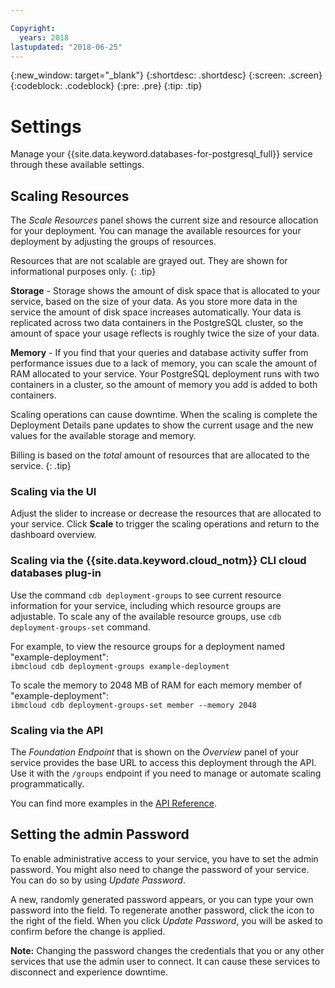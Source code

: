 ```yaml
---

Copyright:
  years: 2018
lastupdated: "2018-06-25"
---
```


{:new_window: target="_blank"}
{:shortdesc: .shortdesc}
{:screen: .screen}
{:codeblock: .codeblock}
{:pre: .pre}
{:tip: .tip}

# Settings

Manage your {{site.data.keyword.databases-for-postgresql_full}} service through these available settings.

## Scaling Resources

The _Scale Resources_ panel shows the current size and resource allocation for your deployment. You can manage the available resources for your deployment by adjusting the groups of resources. 

Resources that are not scalable are grayed out. They are shown for informational purposes only.
{: .tip} 

**Storage** - Storage shows the amount of disk space that is allocated to your service, based on the size of your data. As you store more data in the service the amount of disk space increases automatically. Your data is replicated across two data containers in the PostgreSQL cluster, so the amount of space your usage reflects is roughly twice the size of your data. 

**Memory** - If you find that your queries and database activity suffer from performance issues due to a lack of memory, you can scale the amount of RAM allocated to your service. Your PostgreSQL deployment runs with two containers in a cluster, so the amount of memory you add is added to both containers. 

Scaling operations can cause downtime. When the scaling is complete the Deployment Details pane updates to show the current usage and the new values for the available storage and memory. 

Billing is based on the _total_ amount of resources that are allocated to the service.
{: .tip}

### Scaling via the UI

Adjust the slider to increase or decrease the resources that are allocated to your service. Click **Scale** to trigger the scaling operations and return to the dashboard overview.

### Scaling via the {{site.data.keyword.cloud_notm}} CLI cloud databases plug-in

Use the command `cdb deployment-groups` to see current resource information for your service, including which resource groups are adjustable. To scale any of the available resource groups, use `cdb deployment-groups-set` command. 

For example, to view the resource groups for a deployment named "example-deployment":  
`ibmcloud cdb deployment-groups example-deployment`

To scale the memory to 2048 MB of RAM for each memory member of "example-deployment":  
`ibmcloud cdb deployment-groups-set member --memory 2048`

### Scaling via the API

The _Foundation Endpoint_ that is shown on the _Overview_ panel of your service provides the base URL to access this deployment through the API. Use it with the `/groups` endpoint if you need to manage or automate scaling programmatically.

You can find more examples in the [API Reference](https://pages.github.ibm.com/compose/apidocs/).

## Setting the admin Password

To enable administrative access to your service, you have to set the admin password. You might also need to change the password of your service. You can do so by using _Update Password_.

A new, randomly generated password appears, or you can type your own password into the field. To regenerate another password, click the icon to the right of the field. When you click *Update Password*, you will be asked to confirm before the change is applied. 

**Note:** Changing the password changes the credentials that you or any other services that use the admin user to connect. It can cause these services to disconnect and experience downtime.
